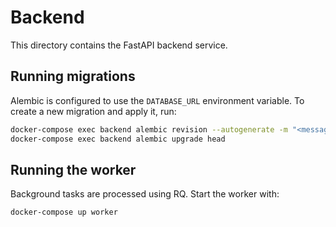 # Backend

This directory contains the FastAPI backend service.

## Running migrations

Alembic is configured to use the `DATABASE_URL` environment variable.
To create a new migration and apply it, run:

```bash
docker-compose exec backend alembic revision --autogenerate -m "<message>"
docker-compose exec backend alembic upgrade head
```

## Running the worker

Background tasks are processed using RQ. Start the worker with:

```bash
docker-compose up worker
```
